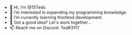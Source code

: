 - 👋 Hi, I’m @15Teds
- 👀 I’m interested in expanding my programming knowledge.
- 🌱 I’m currently learning frontend development.
- 💞️ Got a good idea? Let's work together...
- 📫 Reach me on Discord: Ted#3117

